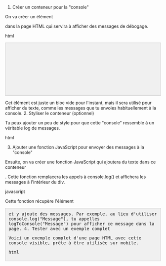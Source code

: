 1. Créer un conteneur pour la "console"

On va créer un élément <div> dans la page HTML qui servira à afficher des messages de débogage.

html

<div id="console"></div>

Cet élément est juste un bloc vide pour l'instant, mais il sera utilisé pour afficher du texte, comme les messages que tu envoies habituellement à la console.
2. Styliser le conteneur (optionnel)

Tu peux ajouter un peu de style pour que cette "console" ressemble à un véritable log de messages.

html

<style>
    #console {
        border: 1px solid #ccc; /* Une bordure grise */
        padding: 10px;          /* Espacement intérieur */
        height: 150px;          /* Hauteur de la console */
        overflow-y: scroll;     /* Permet de défiler si le contenu dépasse */
        font-family: monospace; /* Police d'écriture de type console */
        background-color: #f0f0f0; /* Fond gris clair */
    }
</style>

3. Ajouter une fonction JavaScript pour envoyer des messages à la "console"

Ensuite, on va créer une fonction JavaScript qui ajoutera du texte dans ce conteneur <div>. Cette fonction remplacera les appels à console.log() et affichera les messages à l'intérieur du div.

javascript

<script>
    function logToConsole(message) {
        var consoleDiv = document.getElementById('console');
        consoleDiv.innerHTML += message + '<br>';  // Ajoute le message dans le div "console"
    }

    // Exemple d'utilisation
    logToConsole("Bienvenue à la console sur mobile !");
</script>

Cette fonction récupère l'élément <div id="console"> et y ajoute des messages. Par exemple, au lieu d'utiliser console.log("Message"), tu appelles logToConsole("Message") pour afficher ce message dans la page.
4. Tester avec un exemple complet

Voici un exemple complet d'une page HTML avec cette console visible, prête à être utilisée sur mobile.

html

<!DOCTYPE html>
<html>
<head>
    <meta charset="UTF-8">
    <title>Test Console</title>
    <style>
        #console {
            border: 1px solid #ccc;
            padding: 10px;
            height: 150px;
            overflow-y: scroll;
            font-family: monospace;
            background-color: #f0f0f0;
        }
    </style>
</head>
<body>
    <!-- debug -->
    <h1>Test de la Console</h1>
    <div id="console"></div>

    <script>
        function logToConsole(message) {
            var consoleDiv = document.getElementById('console');
            consoleDiv.innerHTML += message + '<br>';
        }

        // Exemple d'utilisation de la "console" visible
        logToConsole("Bienvenue à la console sur mobile !");
        logToConsole("Ceci est un message de test.");

        // On peut également ajouter des messages conditionnels
        if (5 > 2) {
            logToConsole("Condition 5 > 2 est vraie.");
        } else {
            logToConsole("Condition 5 > 2 est fausse.");
        }
    </script>
</body>
</html>

5. Comment ça marche

    Console visible : Le <div> avec id="console" devient une sorte de zone de texte où tu vois les messages en temps réel.
    logToConsole() : Cette fonction est utilisée pour ajouter des messages dans ce div. C'est comme utiliser console.log(), mais au lieu d'afficher dans la console des développeurs, les messages s'affichent directement dans la page web.

Avantages :

    Pas besoin d'outils de développement : Tu peux voir les messages ou les erreurs directement dans la page sur mobile.
    Facile à tester sur mobile : Charge simplement cette page dans ton navigateur mobile pour voir les messages apparaître.

Quand l'utiliser :

    Débogage mobile : Lorsque tu n'as pas accès à la console des outils de développement sur mobile, cette méthode te permet de suivre ce qui se passe en affichant les messages directement sur la page web.

Si tu as besoin d'aide pour intégrer cette solution dans ton projet ou pour un cas particulier, n'hésite pas à me donner plus de détails !